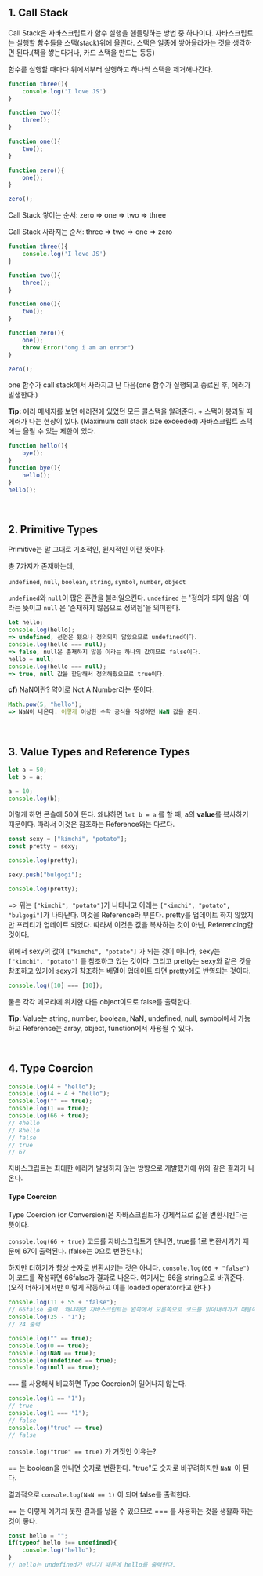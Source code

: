 ## 1. Call Stack

Call Stack은 자바스크립트가 함수 실행을 핸들링하는 방법 중 하나이다. 자바스크립트는 실행할 함수들을 스택(stack)위에 올린다. 스택은 일종에 쌓아올라가는 것을 생각하면 된다.(책을 쌓는다거나, 카드 스택을 만드는 등등)

함수를 실행할 때마다 위에서부터 실행하고 하나씩 스택을 제거해나간다.

```javascript
function three(){
    console.log('I love JS')
}

function two(){
    three();
}

function one(){
    two();
}

function zero(){
	one();
}

zero();
```

Call Stack 쌓이는 순서: zero => one => two => three

Call Stack 사라지는 순서: three => two => one => zero

```javascript
function three(){
    console.log('I love JS')
}

function two(){
    three();
}

function one(){
    two();
}

function zero(){
	one();
    throw Error("omg i am an error")
}

zero();
```

one 함수가 call stack에서 사라지고 난 다음(one 함수가 실행되고 종료된 후, 에러가 발생한다.)

**Tip:** 에러 메세지를 보면 에러전에 있었던 모든 콜스택을 알려준다. + 스택이 붕괴될 때 에러가 나는 현상이 있다. (Maximum call stack size exceeded) 자바스크립트 스택에는 올릴 수 있는 제한이 있다.

```javascript
function hello(){
	bye();
}
function bye(){
    hello();
}
hello();
```

<br>

## 2. Primitive Types

Primitive는 말 그대로 기초적인, 원시적인 이란 뜻이다.

총 7가지가 존재하는데,

`undefined`,  `null`,  `boolean`,  `string`,  `symbol`,  `number`,  `object`

`undefined`와 `null`이 많은 혼란을 불러일으킨다. `undefined` 는 '정의가 되지 않음' 이라는 뜻이고 `null` 은 '존재하지 않음으로 정의됨'을 의미한다.

```javascript
let hello;
console.log(hello);
=> undefined, 선언은 됐으나 정의되지 않았으므로 undefined이다.
console.log(hello === null);
=> false, null은 존재하지 않음 이라는 하나의 값이므로 false이다.
hello = null;
console.log(hello === null);
=> true, null 값을 할당해서 정의해줬으므로 true이다.
```

**cf)** NaN이란? 약어로 Not A Number라는 뜻이다.

```javascript
Math.pow(5, "hello");
=> NaN이 나온다. 이렇게 이상한 수학 공식을 작성하면 NaN 값을 준다.
```

<br>

## 3. Value Types and Reference Types

```javascript
let a = 50;
let b = a;

a = 10;
console.log(b);
```

이렇게 하면 콘솔에 50이 뜬다. 왜냐하면 `let b = a` 를 할 때, a의 **value**를 복사하기 때문이다. 따라서 이것은 참조하는 Reference와는 다르다.

```javascript
const sexy = ["kimchi", "potato"];
const pretty = sexy;

console.log(pretty);

sexy.push("bulgogi");

console.log(pretty);
```

=> 위는 `["kimchi", "potato"]`가 나타나고 아래는 `["kimchi", "potato", "bulgogi"]`가 나타난다. 이것을 Reference라 부른다. pretty를 업데이트 하지 않았지만 프리티가 업데이트 되었다. 따라서 이것은 값을 복사하는 것이 아닌, Referencing한 것이다.

위에서 sexy의 값이 `["kimchi", "potato"]` 가 되는 것이 아니라, sexy는 `["kimchi", "potato"]` 를 참조하고 있는 것이다. 그리고 pretty는 sexy와 같은 것을 참조하고 있기에 sexy가 참조하는 배열이 업데이트 되면 pretty에도 반영되는 것이다.

```javascript
console.log([10] === [10]);
```

둘은 각각 메모리에 위치한 다른 object이므로 false를 출력한다.

**Tip:** Value는 string, number, boolean, NaN, undefined, null, symbol에서 가능하고 Reference는 array, object, function에서 사용될 수 있다.

<br>

## 4. Type Coercion

```javascript
console.log(4 + "hello");
console.log(4 + 4 + "hello");
console.log("" == true);
console.log(1 == true);
console.log(66 + true);
// 4hello
// 8hello
// false
// true
// 67
```

자바스크립트는 최대한 에러가 발생하지 않는 방향으로 개발했기에 위와 같은 결과가 나온다.

#### Type Coercion

Type Coercion (or Conversion)은 자바스크립트가 강제적으로 값을 변환시킨다는 뜻이다.

`console.log(66 + true)` 코드를 자바스크립트가 만나면, true를 1로 변환시키기 때문에 67이 출력된다. (false는 0으로 변환된다.)

하지만 더하기가 항상 숫자로 변환시키는 것은 아니다. `console.log(66 + "false")` 이 코드를 작성하면 66false가 결과로 나온다. 여기서는 66을 string으로 바꿔준다. (오직 더하기에서만 이렇게 작동하고 이를 loaded operator라고 한다.)

```javascript
console.log(11 + 55 + "false");
// 66false 출력. 왜냐하면 자바스크립트는 왼쪽에서 오른쪽으로 코드를 읽어내려가기 때문이다.
console.log(25 - "1");
// 24 출력 
```

```javascript
console.log("" == true);
console.log(0 == true);
console.log(NaN == true);
console.log(undefined == true);
console.log(null == true);
```

`===` 를 사용해서 비교하면 Type Coercion이 일어나지 않는다.

```javascript
console.log(1 == "1");
// true
console.log(1 === "1");
// false
console.log("true" == true)
// false
```

`console.log("true" == true)` 가 거짓인 이유는?

== 는 boolean을 만나면 숫자로 변환한다. "true"도 숫자로 바꾸려하지만 `NaN `이 된다.

결과적으로 `console.log(NaN == 1)` 이 되며 false를 출력한다.

== 는 이렇게 예기치 못한 결과를 낳을 수 있으므로 === 를 사용하는 것을 생활화 하는 것이 좋다.

```javascript
const hello = "";
if(typeof hello !== undefined){
    console.log("hello");
}
// hello는 undefined가 아니기 때문에 hello를 출력한다.
```

<br>
